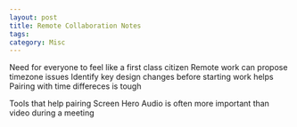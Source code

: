 ```yaml
---
layout: post
title: Remote Collaboration Notes
tags: 
category: Misc
---
```


Need for everyone to feel like a first class citizen
Remote work can propose timezone issues
Identify key design changes before starting work helps
Pairing with time differeces is tough

Tools that help pairing
Screen Hero
Audio is often more important than video during a meeting

